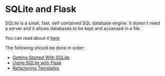 # SQLite and Flask

SQLite is a small, fast, self contained SQL database engine. It doesn't need a server and it allows databases to be kept and accessed in a file.

You can read about it [here](https://www.sqlite.org/about.html)

The following should be done in order:

- [Getting Started With SQLite](./getting-started-with-sqlite.md)
- [Using SQLite with Flask](./using-sql-with-flask.md)
- [Refactoring Templates](./refactoring-templates.md)